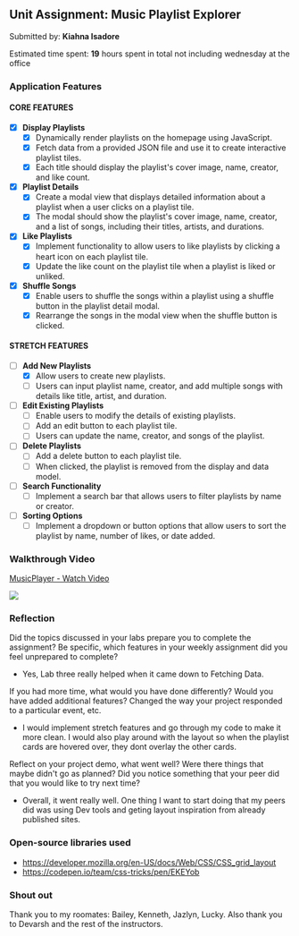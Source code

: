 ## Unit Assignment: Music Playlist Explorer

Submitted by: **Kiahna Isadore**

Estimated time spent: **19** hours spent in total not including wednesday at the office


### Application Features

#### CORE FEATURES

- [X] **Display Playlists**
  - [X] Dynamically render playlists on the homepage using JavaScript.
  - [X] Fetch data from a provided JSON file and use it to create interactive playlist tiles.
  - [X] Each title should display the playlist's cover image, name, creator, and like count.

- [X] **Playlist Details**
  - [X] Create a modal view that displays detailed information about a playlist when a user clicks on a playlist tile.
  - [X] The modal should show the playlist's cover image, name, creator, and a list of songs, including their titles, artists, and durations.

- [X] **Like Playlists**
  - [X] Implement functionality to allow users to like playlists by clicking a heart icon on each playlist tile.
  - [X] Update the like count on the playlist tile when a playlist is liked or unliked.

- [X] **Shuffle Songs**
  - [X] Enable users to shuffle the songs within a playlist using a shuffle button in the playlist detail modal.
  - [X] Rearrange the songs in the modal view when the shuffle button is clicked.

#### STRETCH FEATURES

- [ ] **Add New Playlists**
  - [X] Allow users to create new playlists.
  - [ ] Users can input playlist name, creator, and add multiple songs with details like title, artist, and duration.

- [ ] **Edit Existing Playlists**
  - [ ] Enable users to modify the details of existing playlists.
  - [ ] Add an edit button to each playlist tile.
  - [ ] Users can update the name, creator, and songs of the playlist.

- [ ] **Delete Playlists**
  - [ ] Add a delete button to each playlist tile.
  - [ ] When clicked, the playlist is removed from the display and data model.

- [ ] **Search Functionality**
  - [ ] Implement a search bar that allows users to filter playlists by name or creator.

- [ ] **Sorting Options**
  - [ ] Implement a dropdown or button options that allow users to sort the playlist by name, number of likes, or date added.

### Walkthrough Video

<div>
    <a href="https://www.loom.com/share/7ae99fd246b3496ba8f4acf7f8c094ed">
      <p>MusicPlayer - Watch Video</p>
    </a>
    <a href="https://www.loom.com/share/7ae99fd246b3496ba8f4acf7f8c094ed">
      <img style="max-width:300px;" src="https://cdn.loom.com/sessions/thumbnails/7ae99fd246b3496ba8f4acf7f8c094ed-1718242830791-with-play.gif">
    </a>
  </div>

### Reflection

Did the topics discussed in your labs prepare you to complete the assignment? Be specific, which features in your weekly assignment did you feel unprepared to complete?

* Yes, Lab three really helped when it came down to Fetching Data.

If you had more time, what would you have done differently? Would you have added additional features? Changed the way your project responded to a particular event, etc.
  
* I would implement stretch features and go through my code to make it more clean. I would also play around with the layout so when the playlist cards are hovered over, they dont overlay the other cards.

Reflect on your project demo, what went well? Were there things that maybe didn't go as planned? Did you notice something that your peer did that you would like to try next time?

* Overall, it went really well. One thing I want to start doing that my peers did was using Dev tools and geting layout inspiration from already published sites.

### Open-source libraries used

- https://developer.mozilla.org/en-US/docs/Web/CSS/CSS_grid_layout
- https://codepen.io/team/css-tricks/pen/EKEYob

### Shout out

Thank you to my roomates: Bailey, Kenneth, Jazlyn, Lucky. Also thank you to Devarsh and the rest of the instructors. 
